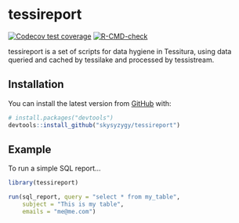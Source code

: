 
<!-- README.md is generated from README.Rmd. Please edit that file -->

# tessireport

<!-- badges: start -->

[![Codecov test
coverage](https://codecov.io/gh/skysyzygy/tessireport/branch/master/graph/badge.svg)](https://codecov.io/gh/skysyzygy/tessireport?branch=master)
[![R-CMD-check](https://github.com/skysyzygy/tessireport/actions/workflows/R-CMD-check.yaml/badge.svg)](https://github.com/skysyzygy/tessireport/actions/workflows/R-CMD-check.yaml)
<!-- badges: end -->

tessireport is a set of scripts for data hygiene in Tessitura, using
data queried and cached by tessilake and processed by tessistream.

## Installation

You can install the latest version from [GitHub](https://github.com/)
with:

``` r
# install.packages("devtools")
devtools::install_github("skysyzygy/tessireport")
```

## Example

To run a simple SQL report…

``` r
library(tessireport)

run(sql_report, query = "select * from my_table",
    subject = "This is my table",
    emails = "me@me.com")
```
